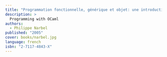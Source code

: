 ```yaml
---
title: "Programmation fonctionnelle, générique et objet: une introduction avec le langage OCaml"
description: >
  Programming with OCaml
authors:
  - Philippe Narbel
published: "2005"
cover: books/narbel.jpg
language: french
isbn: "2-7117-4843-X"
---
```

